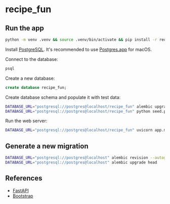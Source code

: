 # recipe_fun

## Run the app
    
```bash
python -m venv .venv && source .venv/bin/activate && pip install -r requirements.txt
```

Install [PostgreSQL](https://www.postgresql.org/). It's recommended to use [Postgres.app](https://postgresapp.com/) for macOS.

Connect to the database:
```bash
psql
```

Create a new database:
```sql
create database recipe_fun;
```

Create database schema and populate it with test data:
```bash
DATABASE_URL="postgresql://postgres@localhost/recipe_fun" alembic upgrade head
DATABASE_URL="postgresql://postgres@localhost/recipe_fun" python seed.py
```

Run the web server:
```bash
DATABASE_URL="postgresql://postgres@localhost/recipe_fun" uvicorn app.main:app --reload
```

## Generate a new migration

```bash
DATABASE_URL="postgresql://postgres@localhost" alembic revision --autogenerate -m "comment"
DATABASE_URL="postgresql://postgres@localhost" alembic upgrade head
```


## References

- [FastAPI](https://fastapi.tiangolo.com/)
- [Bootstrap](https://getbootstrap.com/)
